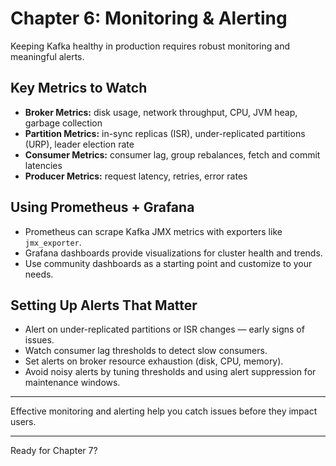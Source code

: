 
# Chapter 6: Monitoring & Alerting

Keeping Kafka healthy in production requires robust monitoring and meaningful alerts.

## Key Metrics to Watch

- **Broker Metrics:** disk usage, network throughput, CPU, JVM heap, garbage collection
- **Partition Metrics:** in-sync replicas (ISR), under-replicated partitions (URP), leader election rate
- **Consumer Metrics:** consumer lag, group rebalances, fetch and commit latencies
- **Producer Metrics:** request latency, retries, error rates

## Using Prometheus + Grafana

- Prometheus can scrape Kafka JMX metrics with exporters like `jmx_exporter`.
- Grafana dashboards provide visualizations for cluster health and trends.
- Use community dashboards as a starting point and customize to your needs.

## Setting Up Alerts That Matter

- Alert on under-replicated partitions or ISR changes — early signs of issues.
- Watch consumer lag thresholds to detect slow consumers.
- Set alerts on broker resource exhaustion (disk, CPU, memory).
- Avoid noisy alerts by tuning thresholds and using alert suppression for maintenance windows.

---

Effective monitoring and alerting help you catch issues before they impact users.

---

Ready for Chapter 7?
